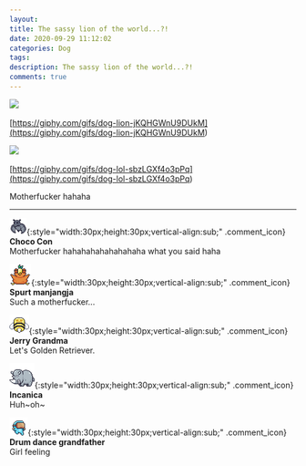 ```yaml
---
layout: 
title: The sassy lion of the world...?!
date: 2020-09-29 11:12:02
categories: Dog
tags: 
description: The sassy lion of the world...?!
comments: true
---
```


![](https://blog.kakaocdn.net/dn/bXaKHI/btqJP72C6do/0hOfJqWPYe1nFFwzY2WMyK/img.gif)

[https://giphy.com/gifs/dog-lion-jKQHGWnU9DUkM](<https://giphy.com/gifs/dog-lion-jKQHGWnU9DUkM>)

![](https://blog.kakaocdn.net/dn/cmbDIs/btqJP7IitMa/QJVcy3bZ1K0Uqu1gEn1dO0/img.gif)

[https://giphy.com/gifs/dog-lol-sbzLGXf4o3pPq](<https://giphy.com/gifs/dog-lol-sbzLGXf4o3pPq>)

Motherfucker hahaha

* * *

![comment](/assets/character/bat.png){:style="width:30px;height:30px;vertical-align:sub;" .comment_icon} **Choco Con**  
Motherfucker hahahahahahahahaha what you said haha   
  
![comment](/assets/character/bird.png){:style="width:30px;height:30px;vertical-align:sub;" .comment_icon} **Spurt manjangja**  
Such a motherfucker...   
  
![comment](/assets/character/bee.png){:style="width:30px;height:30px;vertical-align:sub;" .comment_icon} **Jerry Grandma**  
Let's Golden Retriever.   
  
![comment](/assets/character/rino.png){:style="width:30px;height:30px;vertical-align:sub;" .comment_icon} **Incanica**  
Huh~oh~   
  
![comment](/assets/character/goggle.png){:style="width:30px;height:30px;vertical-align:sub;" .comment_icon} **Drum dance grandfather**  
Girl feeling   
  

